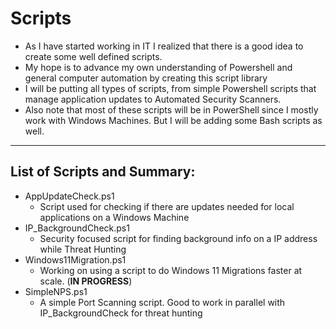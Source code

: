 # Scripts
- As I have started working in IT I realized that there is a good idea to create some well defined scripts.
- My hope is to advance my own understanding of Powershell and general computer automation by creating this script library
- I will be putting all types of scripts, from simple Powershell scripts that manage application updates to Automated Security Scanners.
- Also note that most of these scripts will be in PowerShell since I mostly work with Windows Machines. But I will be adding some Bash scripts as well.

---
## List of Scripts and Summary:
- AppUpdateCheck.ps1
  - Script used for checking if there are updates needed for local applications on a Windows Machine
- IP_BackgroundCheck.ps1
  - Security focused script for finding background info on a IP address while Threat Hunting
- Windows11Migration.ps1
  - Working on using a script to do Windows 11 Migrations faster at scale. (**IN PROGRESS**)
- SimpleNPS.ps1
  - A simple Port Scanning script. Good to work in parallel with IP_BackgroundCheck for threat hunting
